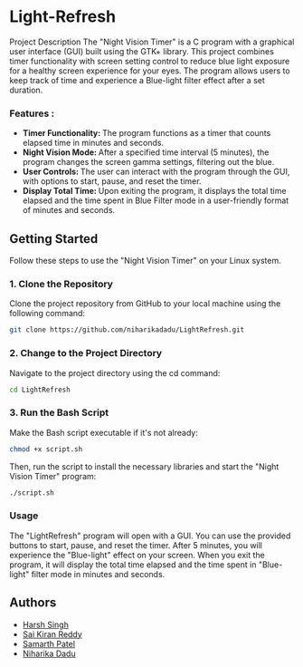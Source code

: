# Light-Refresh

Project Description
The "Night Vision Timer" is a C program with a graphical user interface (GUI) built using the GTK+ library. This project combines timer functionality with screen setting control to reduce blue light exposure for a healthy screen experience for your eyes. The program allows users to keep track of time and experience a Blue-light filter effect after a set duration.

<h3>Features : </h3>
<ul>
<li><b>Timer Functionality: </b>The program functions as a timer that counts elapsed time in minutes and seconds.</li>

<li><b>Night Vision Mode: </b> After a specified time interval (5 minutes), the program changes the screen gamma settings, filtering out the blue. </li>

<li><b>User Controls: </b>The user can interact with the program through the GUI, with options to start, pause, and reset the timer.</li>

<li><b>Display Total Time: </b>Upon exiting the program, it displays the total time elapsed and the time spent in Blue Filter mode in a user-friendly format of minutes and seconds.</li>
</ul>

## Getting Started

Follow these steps to use the "Night Vision Timer" on your Linux system.

### 1. Clone the Repository
Clone the project repository from GitHub to your local machine using the following command:

```bash
git clone https://github.com/niharikadadu/LightRefresh.git
```

### 2. Change to the Project Directory
Navigate to the project directory using the cd command:

```bash
cd LightRefresh
```

### 3. Run the Bash Script
Make the Bash script executable if it's not already:

```bash
chmod +x script.sh
```
Then, run the script to install the necessary libraries and start the "Night Vision Timer" program:

```bash
./script.sh
```
### Usage
The "LightRefresh" program will open with a GUI. You can use the provided buttons to start, pause, and reset the timer. After 5 minutes, you will experience the "Blue-light" effect on your screen. When you exit the program, it will display the total time elapsed and the time spent in "Blue-light" filter mode in minutes and seconds.

## Authors

- [Harsh Singh](https://github.com/harsh-s15)
- [Sai Kiran Reddy](https://github.com/KiRaN-110)
- [Samarth Patel](https://github.com/Samarth11203)
- [Niharika Dadu](https://github.com/niharikadadu)

